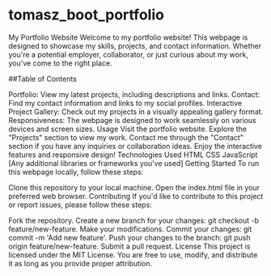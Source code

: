 # tomasz_boot_portfolio
My Portfolio Website
Welcome to my portfolio website! This webpage is designed to showcase my skills, projects, and contact information. Whether you're a potential employer, collaborator, or just curious about my work, you've come to the right place.

##Table of Contents

Portfolio: View my latest projects, including descriptions and links.
Contact: Find my contact information and links to my social profiles.
Interactive Project Gallery: Check out my projects in a visually appealing gallery format.
Responsiveness: The webpage is designed to work seamlessly on various devices and screen sizes.
Usage
Visit the portfolio website.
Explore the "Projects" section to view my work.
Contact me through the "Contact" section if you have any inquiries or collaboration ideas.
Enjoy the interactive features and responsive design!
Technologies Used
HTML
CSS
JavaScript
[Any additional libraries or frameworks you've used]
Getting Started
To run this webpage locally, follow these steps:

Clone this repository to your local machine.
Open the index.html file in your preferred web browser.
Contributing
If you'd like to contribute to this project or report issues, please follow these steps:

Fork the repository.
Create a new branch for your changes: git checkout -b feature/new-feature.
Make your modifications.
Commit your changes: git commit -m 'Add new feature'.
Push your changes to the branch: git push origin feature/new-feature.
Submit a pull request.
License
This project is licensed under the MIT License. You are free to use, modify, and distribute it as long as you provide proper attribution.
